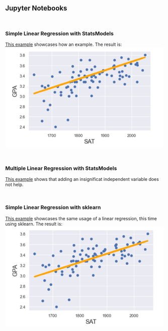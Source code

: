 ## Jupyter Notebooks

<br/>

### Simple Linear Regression with StatsModels

[This example](./simple_linear_regression_with_statsmodels/readme.md) showcases how an example.
The result is:
![](imgs/simple_linear_regression_with_statsmodels_practice.png)

<br/>

### Multiple Linear Regression with StatsModels

[This example](./multiple_linear_regression_and_adj_r-squared/readme.md) shows that adding an insignificat independent variable does not help.

<br/>

### Simple Linear Regression with sklearn

[This example](./simple_linear_regression_with_sklearn/readme.md) showcases the same usage of a linear regression, this time using sklearn. The result is:
![](./imgs/simple_linear_regression_with_sklearn.png)

<br/>
